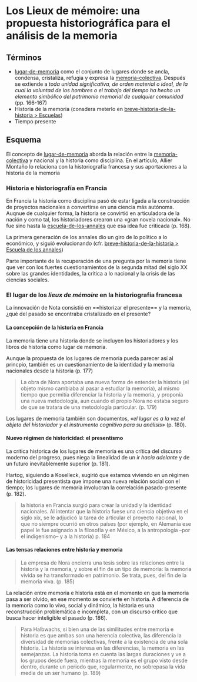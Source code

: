 # Los Lieux de mémoire: una propuesta historiográfica para el análisis de la memoria

## Términos

* [lugar-de-memoria](lugar-de-memoria.md) como el conjunto de lugares donde se ancla, condensa, cristaliza, refugia y expresa la [memoria-colectiva](memoria-colectiva.md). Después se extiende a *toda unidad significativa, de orden material o ideal, de la cual la voluntad de los hombres o el trabajo del tiempo ha hecho un elemento simbólico del patrimonio memorial de cualquier comunidad* (pp. 166-167)
* Historia de la memoria (consdera meterlo en [breve-historia-de-la-historia > Escuelas](breve-historia-de-la-historia.md#escuelas))
* Tiempo presente

## Esquema

El concepto de [lugar-de-memoria](lugar-de-memoria.md) aborda la relación entre la [memoria-colectiva](memoria-colectiva.md) y nacional y la historia como disciplina. En el artículo, Allier Montaño lo relaciona con la historiografía francesa y sus aportaciones a la historia de la memoria

### Historia e historiografía en Francia

En Francia la historia como disciplina pasó de estar ligada a la construcción de proyectos nacionales a convertirse en una ciencia más autónoma. Auqnue de cualquier forma, la historia se convirtió en articuladora de la nación y como tal, los historiadores crearon una «gran novela nacional». No fue sino hasta la [escuela-de-los-annales](escuela-de-los-annales.md) que esa idea fue criticada (p. 168).

La primera generación de los annales dio un giro de lo político a lo económico, y siguió evolucionando (cfr. [breve-historia-de-la-historia > Escuela de los annales](breve-historia-de-la-historia.md#escuela-de-los-annales))

Parte importante de la recuperación de una pregunta por la memoria tiene que ver con los fuertes cuestionamientos de la segunda mitad del siglo XX sobre las grandes identidades, la crítica a lo nacional y la crisis de las ciencias sociales.

### El lugar de los *lieux de mémoire* en la historiografía francesa

La innovación de Nota consistió en ==historizar el presente== y la memoria, ¿qué del pasado se encontraba cristalizado en el presente?

#### La concepción de la historia en Francia

La memoria tiene una historia donde se incluyen los historiadores y los libros de historia como lugar de memoria.

Aunque la propuesta de los lugares de memoria pueda parecer así al princpio, también es un cuestionamiento de la identidad y la memoria nacionales desde la historia (p. 177)

 > 
 > La obra de Nora aportaba una nueva forma de entender la historia (el objeto mismo cambiaba al pasar a estudiar la memoria), al mismo tiempo que permitía diferenciar la historia y la memoria, y proponía una nueva metodología, aun cuando el propio Nora no estaba seguro de que se tratara de una metodología particular. (p. 179)

Los lugares de memoria también son documentos, *«el lugar es a la vez el objeto del historiador y el instrumento cognitivo para su análisis»* (p. 180).

#### Nuevo régimen de historicidad: el presentismo

La crítica historica de los lugares de memoria es una crítica del discurso moderno del progreso, pues niega la linealidad de un *ir hacia adelante* y de un futuro inevitablemente superior (p. 181).

Hartog, siguiendo a Koselleck, sugirió que estamos viviendo en un régimen de historicidad presentista que impone una nueva relación social con el tiempo; los lugares de memoria involucran la correlación pasado-presente (p. 182).

 > 
 > la historia en Francia surgió para crear la unidad y la identidad nacionales. Al intentar que la historia fuese una ciencia objetiva en el siglo xix, se le adjudicó la tarea de articular el proyecto nacional, lo que no siempre ocurrió en otros países (por ejemplo, en Alemania ese papel le fue asignado a la filosofía y en México, a la antropología –por el indigenismo– y a la historia) p. 184

#### Las tensas relaciones entre historia y memoria

 > 
 > La empresa de Nora encierra una tesis sobre las relaciones entre la historia y la memoria, y sobre el fin de un tipo de memoria: la memoria vivida se ha transformado en patrimonio. Se trata, pues, del fin de la memoria viva. (p. 185)

La relación entre memoria e historia está en el momento en que la memoria pasa a ser olvido, en ese momento se convierte en historia. A diferencia de la memoria como lo vivo, social y dinámico, la historia es una reconstrucción problemática e incompleta, con un discurso crítico que busca hacer inteligible el pasado (p. 186).

 > 
 > Para Halbwachs, si bien una de las similitudes entre memoria e historia es que ambas son una herencia colectiva, las diferencia la diversidad de memorias colectivas, frente a la existencia de una sola historia. La historia se interesa en las diferencias, la memoria en las semejanzas. La historia toma en cuenta las largas duraciones y ve a los grupos desde fuera, mientras la memoria es el grupo visto desde dentro, durante un periodo que, regularmente, no sobrepasa la vida media de un ser humano (p. 189)
